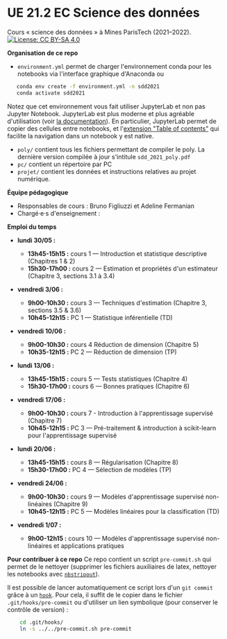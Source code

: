 # UE 21.2 EC Science des données
Cours « science des données » à Mines ParisTech (2021–2022). [![License: CC BY-SA 4.0](https://img.shields.io/badge/License-CC%20BY--SA%204.0-lightgrey.svg)](http://creativecommons.org/licenses/by-sa/4.0/)

__Organisation de ce repo__
* `environment.yml` permet de charger l'environnement conda pour les notebooks via l'interface graphique d'Anaconda ou 
```bash
   conda env create -f environment.yml -n sdd2021
   conda activate sdd2021
```
Notez que cet environnement vous fait utiliser JupyterLab et non pas Jupyter Notebook. JupyterLab est plus moderne et plus agréable d'utilisation (voir [la documentation](https://jupyterlab.readthedocs.io/en/stable/)). En particulier, JupyterLab permet de copier des cellules entre notebooks, et l'[extension "Table of contents"](https://github.com/jupyterlab/jupyterlab-toc/blob/master/toc.gif) qui facilite la navigation dans un notebook y est native.
* `poly/` contient tous les fichiers permettant de compiler le poly. La dernière version compilée à jour s'intitule `sdd_2021_poly.pdf`
* `pc/` contient un répertoire par PC
* `projet/` contient les données et instructions relatives au projet numérique.

__Équipe pédagogique__
* Responsables de cours : Bruno Figliuzzi et Adeline Fermanian
* Chargé·e·s d'enseignement : 

__Emploi du temps__
* __lundi 30/05 :__ 
  * __13h45-15h15 :__ cours 1 — Introduction et statistique descriptive (Chapitres 1 & 2)
  * __15h30-17h00 :__ cours 2 — Estimation et propriétés d'un estimateur (Chapitre 3, sections 3.1 à 3.4)

* __vendredi 3/06 :__
  * __9h00-10h30 :__ cours 3 — Techniques d'estimation (Chapitre 3, sections 3.5 & 3.6)
  * __10h45-12h15 :__ PC 1 — Statistique inférentielle (TD)

* __vendredi 10/06 :__
  * __9h00-10h30 :__ cours 4 Réduction de dimension (Chapitre 5)
  * __10h35-12h15 :__ PC 2 — Réduction de dimension (TP)

* __lundi 13/06 :__
  * __13h45-15h15 :__ cours 5 — Tests statistiques (Chapitre 4)
  * __15h30-17h00 :__ cours 6 — Bonnes pratiques (Chapitre 6)

* __vendredi 17/06 :__ 
  * __9h00-10h30 :__ cours 7 - Introduction à l'apprentissage supervisé (Chapitre 7)
  * __10h45-12h15 :__ PC 3 — Pré-traitement & introduction à scikit-learn pour l'apprentissage supervisé

* __lundi 20/06 :__
  * __13h45-15h15 :__ cours 8 — Régularisation (Chapitre 8)
  * __15h30-17h00 :__ PC 4 — Sélection de modèles (TP)

* __vendredi 24/06 :__ 
  * __9h00-10h30 :__ cours 9 — Modèles d'apprentissage supervisé non-linéaires (Chapitre 9)
  * __10h45-12h15 :__ PC 5 — Modèles linéaires pour la classification (TD)

* __vendredi 1/07 :__
  * __9h00-12h15 :__  cours 10 — Modèles d'apprentissage supervisé non-linéaires et applications pratiques

__Pour contribuer à ce repo__
Ce repo contient un script `pre-commit.sh` qui permet de le nettoyer (supprimer les fichiers auxiliaires de latex, nettoyer les notebooks avec [`nbstripout`](https://pypi.org/project/nbstripout/)).

Il est possible de lancer automatiquement ce script lors d'un `git commit` grâce à un [`hook`](https://githooks.com/). Pour cela, il suffit de le copier dans le fichier `.git/hooks/pre-commit` ou d'utiliser un lien symbolique (pour conserver le contrôle de version) :
```bash
    cd .git/hooks/
    ln -s ../../pre-commit.sh pre-commit
```
